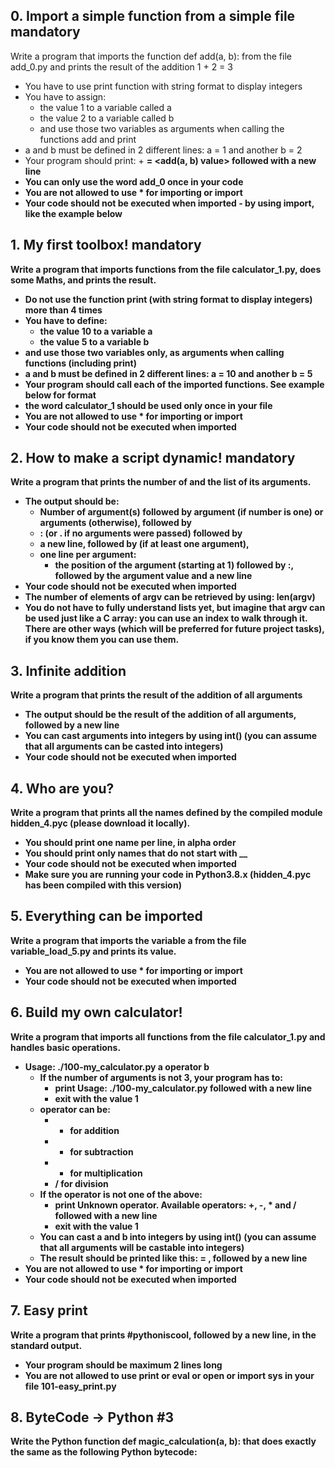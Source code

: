 ## 0. Import a simple function from a simple file mandatory
Write a program that imports the function def add(a, b): from the file add_0.py and prints the result of the addition 1 + 2 = 3

- You have to use print function with string format to display integers
- You have to assign:
   - the value 1 to a variable called a
   - the value 2 to a variable called b
   - and use those two variables as arguments when calling the functions add and print
- a and b must be defined in 2 different lines: a = 1 and another b = 2
- Your program should print: <a value> + <b value> = <add(a, b) value> followed with a new line
- You can only use the word add_0 once in your code
- You are not allowed to use * for importing or __import__
- Your code should not be executed when imported - by using __import__, like the example below

## 1. My first toolbox! mandatory
Write a program that imports functions from the file calculator_1.py, does some Maths, and prints the result.

- Do not use the function print (with string format to display integers) more than 4 times
- You have to define:
   - the value 10 to a variable a
   - the value 5 to a variable b
- and use those two variables only, as arguments when calling functions (including print)
- a and b must be defined in 2 different lines: a = 10 and another b = 5
- Your program should call each of the imported functions. See example below for format
- the word calculator_1 should be used only once in your file
- You are not allowed to use * for importing or __import__
- Your code should not be executed when imported

## 2. How to make a script dynamic! mandatory
Write a program that prints the number of and the list of its arguments.

- The output should be:
   - Number of argument(s) followed by argument (if number is one) or arguments (otherwise), followed by
   - : (or . if no arguments were passed) followed by
   - a new line, followed by (if at least one argument),
   - one line per argument:
        - the position of the argument (starting at 1) followed by :, followed by the argument value and a new line
- Your code should not be executed when imported
- The number of elements of argv can be retrieved by using: len(argv)
- You do not have to fully understand lists yet, but imagine that argv can be used just like a C array: you can use an index to walk through it. There are other ways (which will be preferred for future project tasks), if you know them you can use them.

## 3. Infinite addition
Write a program that prints the result of the addition of all arguments

- The output should be the result of the addition of all arguments, followed by a new line
- You can cast arguments into integers by using int() (you can assume that all arguments can be casted into integers)
- Your code should not be executed when imported

## 4. Who are you?
Write a program that prints all the names defined by the compiled module hidden_4.pyc (please download it locally).

- You should print one name per line, in alpha order
- You should print only names that do not start with __
- Your code should not be executed when imported
- Make sure you are running your code in Python3.8.x (hidden_4.pyc has been compiled with this version)

## 5. Everything can be imported
Write a program that imports the variable a from the file variable_load_5.py and prints its value.

- You are not allowed to use * for importing or __import__
- Your code should not be executed when imported

## 6. Build my own calculator!
Write a program that imports all functions from the file calculator_1.py and handles basic operations.

- Usage: ./100-my_calculator.py a operator b
    - If the number of arguments is not 3, your program has to:
         - print Usage: ./100-my_calculator.py <a> <operator> <b> followed with a new line
         - exit with the value 1
    - operator can be:
         - + for addition
         - - for subtraction
         - * for multiplication
         - / for division
    - If the operator is not one of the above:
         - print Unknown operator. Available operators: +, -, * and / followed with a new line
         - exit with the value 1
    - You can cast a and b into integers by using int() (you can assume that all arguments will be castable into integers)
    - The result should be printed like this: <a> <operator> <b> = <result>, followed by a new line
- You are not allowed to use * for importing or __import__
- Your code should not be executed when imported

## 7. Easy print
Write a program that prints #pythoniscool, followed by a new line, in the standard output.

- Your program should be maximum 2 lines long
- You are not allowed to use print or eval or open or import sys in your file 101-easy_print.py

## 8. ByteCode -> Python #3
Write the Python function def magic_calculation(a, b): that does exactly the same as the following Python bytecode: